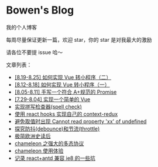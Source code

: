 # Bowen's Blog

我的个人博客

每周尽量保证更新一篇，欢迎 star，你的 star 是对我最大的激励

请各位不要提 issue 哈～

文章列表：

-   [[8.19-8.25] 如何实现 Vue 转小程序（二）](https://github.com/Bowen7/Blog/issues/12)
-   [[8.12-8.18] 如何实现 Vue 转小程序（一）](https://github.com/Bowen7/Blog/issues/11)
-   [[8.05-8.11] 手写一个符合 A+规范的 Promise](https://github.com/Bowen7/Blog/issues/10)
-   [[7.29-8.04] 实现一个简单的 Vue](https://github.com/Bowen7/Blog/issues/9)
-   [实现拼写检查器(spell check)](https://github.com/Bowen7/Blog/issues/8)
-   [使用 react hooks 实现自己的 context-redux](https://github.com/Bowen7/Blog/issues/7)
-   [避免取值时出现 Cannot read property 'xx' of undefined](https://github.com/Bowen7/Blog/issues/6)
-   [探究防抖(debounce)和节流(throttle)](https://github.com/Bowen7/Blog/issues/5)
-   [极简欧洲史读后](https://github.com/Bowen7/Blog/issues/4)
-   [chameleon 之强大的多态协议](https://github.com/Bowen7/Blog/issues/3)
-   [chameleon 使用体验](https://github.com/Bowen7/Blog/issues/2)
-   [记录 react+antd 兼容 ie8 的一些坑](https://github.com/Bowen7/Blog/issues/1)
